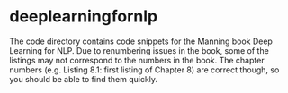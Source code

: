 # deeplearningfornlp
The code directory contains code snippets for the Manning book Deep Learning for NLP.
Due to renumbering issues in the book, some of the listings may not correspond to the numbers in the book. The chapter numbers (e.g. Listing 8.1: first listing of Chapter 8) are correct though, so you should be able to find them quickly.

